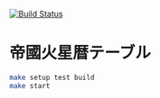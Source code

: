 [![Build Status](https://travis-ci.org/ne-sachirou/martian_imperial_year_table.svg?branch=master)](https://travis-ci.org/ne-sachirou/martian_imperial_year_table)

帝國火星暦テーブル
==
```sh
make setup test build
make start
```
